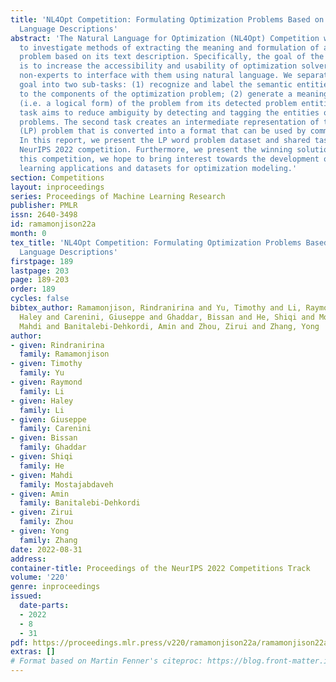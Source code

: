 ```yaml
---
title: 'NL4Opt Competition: Formulating Optimization Problems Based on Their Natural
  Language Descriptions'
abstract: 'The Natural Language for Optimization (NL4Opt) Competition was created
  to investigate methods of extracting the meaning and formulation of an optimization
  problem based on its text description. Specifically, the goal of the competition
  is to increase the accessibility and usability of optimization solvers by allowing
  non-experts to interface with them using natural language. We separate this challenging
  goal into two sub-tasks: (1) recognize and label the semantic entities that correspond
  to the components of the optimization problem; (2) generate a meaning representation
  (i.e. a logical form) of the problem from its detected problem entities. The first
  task aims to reduce ambiguity by detecting and tagging the entities of the optimization
  problems. The second task creates an intermediate representation of the linear programming
  (LP) problem that is converted into a format that can be used by commercial solvers.
  In this report, we present the LP word problem dataset and shared tasks for the
  NeurIPS 2022 competition. Furthermore, we present the winning solutions. Through
  this competition, we hope to bring interest towards the development of novel machine
  learning applications and datasets for optimization modeling.'
section: Competitions
layout: inproceedings
series: Proceedings of Machine Learning Research
publisher: PMLR
issn: 2640-3498
id: ramamonjison22a
month: 0
tex_title: 'NL4Opt Competition: Formulating Optimization Problems Based on Their Natural
  Language Descriptions'
firstpage: 189
lastpage: 203
page: 189-203
order: 189
cycles: false
bibtex_author: Ramamonjison, Rindranirina and Yu, Timothy and Li, Raymond and Li,
  Haley and Carenini, Giuseppe and Ghaddar, Bissan and He, Shiqi and Mostajabdaveh,
  Mahdi and Banitalebi-Dehkordi, Amin and Zhou, Zirui and Zhang, Yong
author:
- given: Rindranirina
  family: Ramamonjison
- given: Timothy
  family: Yu
- given: Raymond
  family: Li
- given: Haley
  family: Li
- given: Giuseppe
  family: Carenini
- given: Bissan
  family: Ghaddar
- given: Shiqi
  family: He
- given: Mahdi
  family: Mostajabdaveh
- given: Amin
  family: Banitalebi-Dehkordi
- given: Zirui
  family: Zhou
- given: Yong
  family: Zhang
date: 2022-08-31
address:
container-title: Proceedings of the NeurIPS 2022 Competitions Track
volume: '220'
genre: inproceedings
issued:
  date-parts:
  - 2022
  - 8
  - 31
pdf: https://proceedings.mlr.press/v220/ramamonjison22a/ramamonjison22a.pdf
extras: []
# Format based on Martin Fenner's citeproc: https://blog.front-matter.io/posts/citeproc-yaml-for-bibliographies/
---
```

